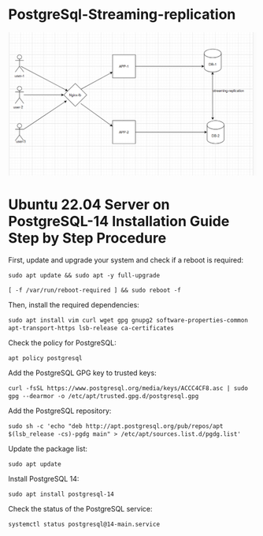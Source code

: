 # PostgreSql-Streaming-replication
![diagram](Capture.PNG)


#  Ubuntu 22.04 Server on PostgreSQL-14 Installation Guide Step by Step Procedure

First, update and upgrade your system and check if a reboot is required:

```shell
sudo apt update && sudo apt -y full-upgrade
```
```
[ -f /var/run/reboot-required ] && sudo reboot -f
```

 Then, install the required dependencies:
```
sudo apt install vim curl wget gpg gnupg2 software-properties-common apt-transport-https lsb-release ca-certificates
```
Check the policy for PostgreSQL:
```
apt policy postgresql
```
Add the PostgreSQL GPG key to trusted keys:
```
curl -fsSL https://www.postgresql.org/media/keys/ACCC4CF8.asc | sudo gpg --dearmor -o /etc/apt/trusted.gpg.d/postgresql.gpg
```
Add the PostgreSQL repository:
```
sudo sh -c 'echo "deb http://apt.postgresql.org/pub/repos/apt $(lsb_release -cs)-pgdg main" > /etc/apt/sources.list.d/pgdg.list'
```
Update the package list:
```
sudo apt update
```
Install PostgreSQL 14:
```
sudo apt install postgresql-14
```
Check the status of the PostgreSQL service:
```
systemctl status postgresql@14-main.service
```




